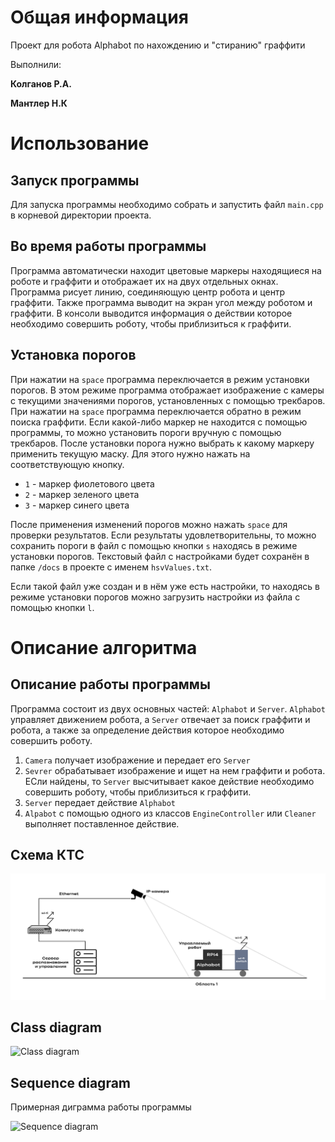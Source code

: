 # Общая информация
Проект для робота Alphabot по нахождению и "стиранию" граффити

Выполнили:

**Колганов Р.А.**

**Мантлер Н.К**
# Использование
## Запуск программы
Для запуска программы необходимо собрать и запустить файл `main.cpp` в корневой директории проекта.

## Во время работы программы
Программа автоматически находит цветовые маркеры находящиеся на роботе и граффити и отображает их на двух отдельных окнах. Программа рисует линию, соединяющую центр робота и центр граффити. Также программа выводит на экран угол между роботом и граффити. В консоли выводится информация о действии которое необходимо совершить роботу, чтобы приблизиться к граффити.

## Установка порогов
При нажатии на `space` программа переключается в режим установки порогов. В этом режиме программа отображает изображение с камеры с текущими значениями порогов, установленных с помощью трекбаров. При нажатии на `space` программа переключается обратно в режим поиска граффити. Если какой-либо маркер не находится с помощью программы, то можно установить пороги вручную с помощью трекбаров. После установки порога нужно выбрать к какому маркеру применить текущую маску. Для этого нужно нажать на соответствующую кнопку.
* `1` - маркер фиолетового цвета
* `2` - маркер зеленого цвета
* `3` - маркер синего цвета

После применения изменений порогов можно нажать `space` для проверки результатов. Если результаты удовлетворительны, то можно сохранить пороги в файл с помощью кнопки `s` находясь в режиме установки порогов. Текстовый файл с настройками будет сохранён в папке `/docs` в проекте с именем `hsvValues.txt`.

Если такой файл уже создан и в нём уже есть настройки, то находясь в режиме установки порогов можно загрузить настройки из файла с помощью кнопки `l`.

# Описание алгоритма
## Описание работы программы
Программа состоит из двух основных частей: `Alphabot` и `Server`. `Alphabot` управляет движением робота, а `Server` отвечает за поиск граффити и робота, а также за определение действия которое необходимо совершить роботу.

1. `Camera` получает изображение и передает его `Server`
2. `Sevrer` обрабатывает изображение и ищет на нем граффити и робота. ЕСли найдены, то `Server` высчитывает какое действие необходимо совершить роботу, чтобы приблизиться к граффити.
3. `Server` передает действие `Alphabot`
4. `Alpabot` с помощью одного из классов `EngineController` или `Cleaner` выполняет поставленное действие.

## Схема КТС
![Схема КТС](https://github.com/kolganovr/Alphabot/raw/main/docs/KTC.png)

## Class diagram
![Class diagram](http://www.plantuml.com/plantuml/proxy?src=https://raw.githubusercontent.com/kolganovr/Alphabot/main/plantUML.wsd#1)

## Sequence diagram
Примерная диграмма работы программы

![Sequence diagram](https://www.plantuml.com/plantuml/proxy?src=https://raw.githubusercontent.com/kolganovr/Alphabot/dev/sequence_diagram.wsd)